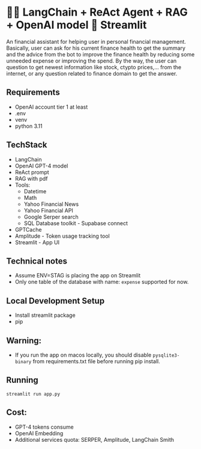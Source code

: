 # 🍺🔗 LangChain + ReAct Agent + RAG + OpenAI model 🤝 Streamlit

An financial assistant for helping user in personal financial management. Basically, user can ask for his current finance health to get the summary and the advice from the bot to improve the finance health by reducing some unneeded expense or improving the spend. By the way, the user can question to get newest information like stock, ctypto prices,... from the internet, or any question related to finance domain to get the answer.

## Requirements
- OpenAI account tier 1 at least
- .env
- venv
- python 3.11

## TechStack
- LangChain
- OpenAI GPT-4 model
- ReAct prompt
- RAG with pdf
- Tools:
  - Datetime
  - Math
  - Yahoo Financial News
  - Yahoo Financial API
  - Google Serper search
  - SQL Database toolkit - Supabase connect
- GPTCache
- Amplitude - Token usage tracking tool
- Streamlit - App UI

## Technical notes
- Assume ENV=STAG is placing the app on Streamlit
- Only one table of the database with name: `expense` supported for now.

## Local Development Setup
- Install streamlit package
- pip

## Warning:
- If you run the app on macos locally, you should disable `pysqlite3-binary` from requirements.txt file before running pip install.

## Running
```shell
streamlit run app.py
```

## Cost:
- GPT-4 tokens consume
- OpenAI Embedding
- Additional services quota: SERPER, Amplitude, LangChain Smith